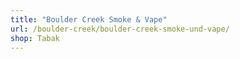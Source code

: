 ```yaml
---
title: "Boulder Creek Smoke & Vape"
url: /boulder-creek/boulder-creek-smoke-und-vape/
shop: Tabak
---
```

